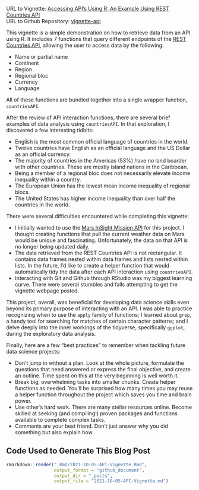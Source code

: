 
URL to Vignette: [Accessing API’s Using R: An Example Using REST
Countries API](https://not-that-john-williams.github.io/vignette-api/)  
URL to Github Repository:
[vignette-api](https://github.com/not-that-john-williams/vignette-api/tree/gh-pages)

This vignette is a simple demonstration on how to retrieve data from an
API using R. It includes 7 functions that query different endpoints of
the [REST Countries API](https://restcountries.com/v2/), allowing the
user to access data by the following:

-   Name or partial name
-   Continent
-   Region
-   Regional bloc
-   Currency
-   Language

All of these functions are bundled together into a single wrapper
function, `countriesAPI`.

After the review of API interaction functions, there are several brief
examples of data analysis using `countriesAPI`. In that exploration, I
discovered a few interesting tidbits:

-   English is the most common official language of countries in the
    world.
-   Twelve countries have English as an official language and the US
    Dollar as an official currency.
-   The majority of countries in the Americas (53%) have no land boarder
    with other countries. These are mostly island nations in the
    Caribbean.
-   Being a member of a regional bloc does not necessarily elevate
    income inequality within a country.
-   The European Union has the lowest mean income inequality of regional
    blocs.
-   The United States has higher income inequality than over half the
    countries in the world.

There were several difficulties encountered while completing this
vignette:

-   I initially wanted to use the [Mars InSight Mission
    API](https://mars.nasa.gov/insight/weather/) for this project. I
    thought creating functions that pull the current weather data on
    Mars would be unique and fascinating. Unfortunately, the data on
    that API is no longer being updated daily.
-   The data retrieved from the REST Countries API is not rectangular.
    It contains data frames nested within data frames and lists nested
    within lists. In the future, I’d like to create a helper function
    that would automatically tidy the data after each API interaction
    using `countriesAPI`.
-   Interacting with Git and Github through RStudio was my biggest
    learning curve. There were several stumbles and falls attempting to
    get the vignette webpage posted.

This project, overall, was beneficial for developing data science skills
even beyond its primary purpose of interacting with an API. I was able
to practice recognizing when to use the `apply` family of functions; I
learned about `grep`, a handy tool for searching for matches of certain
character patterns; and I delve deeply into the inner workings of the
tidyverse, specifically `ggplot`, during the exploratory data analysis.

Finally, here are a few “best practices” to remember when tackling
future data science projects:

-   Don’t jump in without a plan. Look at the whole picture, formulate
    the questions that need answered or express the final objective, and
    create an outline. Time spent on this at the very beginning is well
    worth it.
-   Break big, overwhelming tasks into smaller chunks. Create helper
    functions as needed. You’ll be surprised how many times you may
    reuse a helper function throughout the project which saves you time
    and brain power.
-   Use other’s hard work. There are many stellar resources online.
    Become skilled at seeking (and compiling!) proven packages and
    functions available to complete complex tasks.
-   Comments are your best friend. Don’t just answer why you did
    something but also explain how.

## Code Used to Generate This Blog Post

``` r
rmarkdown::render("_Rmd/2021-10-05-API-Vignette.Rmd", 
                  output_format = "github_document", 
                  output_dir = "_posts", 
                  output_file = "2021-10-05-API-Vignette.md")
```
